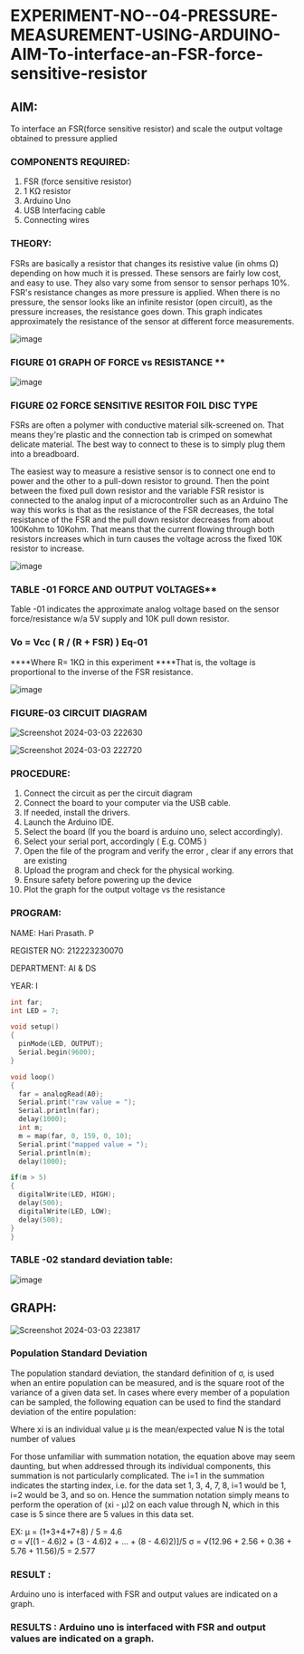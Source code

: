 # EXPERIMENT-NO--04-PRESSURE-MEASUREMENT-USING-ARDUINO-AIM-To-interface-an-FSR-force-sensitive-resistor

## AIM: 
To interface an FSR(force sensitive resistor) and scale the output voltage obtained to pressure applied 
 
### COMPONENTS REQUIRED:
1.	FSR  (force sensitive resistor)
2.	1 KΩ resistor 
3.	Arduino Uno 
4.	USB Interfacing cable 
5.	Connecting wires 

### THEORY: 
FSRs are basically a resistor that changes its resistive value (in ohms Ω) depending on how much it is pressed. These sensors are fairly low cost, and easy to use. They also vary some from sensor to sensor perhaps 10%. FSR's resistance changes as more pressure is applied. When there is no pressure, the sensor looks like an infinite resistor (open circuit), as the pressure increases, the resistance goes down. This graph indicates approximately the resistance of the sensor at different force measurements. 

![image](https://user-images.githubusercontent.com/36288975/163532939-d6888ae1-4068-4d83-86a7-fc4c32d5179e.png)

### FIGURE 01 GRAPH OF FORCE vs RESISTANCE **

![image](https://user-images.githubusercontent.com/36288975/163532957-82d57567-a1c3-48c5-8a87-7ea66d6fca49.png)

### FIGURE 02 FORCE SENSITIVE RESITOR FOIL DISC TYPE  

FSRs are often a polymer with conductive material silk-screened on. That means they're plastic and the connection tab is crimped on somewhat delicate material. The best way to connect to these is to simply plug them into a breadboard.

The easiest way to measure a resistive sensor is to connect one end to power and the other to a pull-down resistor to ground. Then the point between the fixed pull down resistor and the variable FSR resistor is connected to the analog input of a microcontroller such as an Arduino The way this works is that as the resistance of the FSR decreases, the total resistance of the FSR and the pull down resistor decreases from about 100Kohm to 10Kohm. That means that the current flowing through both resistors increases which in turn causes the voltage across the fixed 10K resistor to increase.

 ![image](https://user-images.githubusercontent.com/36288975/163532972-2b909551-12c9-485d-adb1-d1e988d557bd.png)

### TABLE -01 FORCE AND OUTPUT VOLTAGES**
	
  Table -01 indicates the approximate analog voltage based on the sensor force/resistance w/a 5V supply and 10K pull down resistor.

### Vo = Vcc ( R / (R + FSR) )								Eq-01

****Where R= 1KΩ in this experiment 
****That is, the voltage is proportional to the inverse of the FSR resistance.

![image](https://user-images.githubusercontent.com/36288975/163532979-a2a5cb5c-f495-442c-843e-bebb82737a35.png)

### FIGURE-03 CIRCUIT DIAGRAM

![Screenshot 2024-03-03 222630](https://github.com/Hari-Prasath-P-08/EXPERIMENT-NO--04-PRESSURE-MEASUREMENT-USING-ARDUINO-AIM-To-interface-an-FSR-force-sensitive-resist/assets/139455593/e398333b-b797-4ee2-a422-9d90ef857dd0)

![Screenshot 2024-03-03 222720](https://github.com/Hari-Prasath-P-08/EXPERIMENT-NO--04-PRESSURE-MEASUREMENT-USING-ARDUINO-AIM-To-interface-an-FSR-force-sensitive-resist/assets/139455593/9d8ab57b-16b0-49b1-b02f-7340bc6d7d2f)

### PROCEDURE:
1.	Connect the circuit as per the circuit diagram 
2.	Connect the board to your computer via the USB cable.
3.	If needed, install the drivers.
4.	Launch the Arduino IDE.
5.	Select the board (If you the board is arduino uno, select accordingly).
6.	Select your serial port, accordingly ( E.g. COM5 )
7.	Open the file of the program  and verify the error , clear if any errors that are existing 
8.	Upload the program and check for the physical working. 
9.	Ensure safety before powering up the device 
10.	Plot the graph for the output voltage vs the resistance 


### PROGRAM:
NAME: Hari Prasath. P

REGISTER NO: 212223230070

DEPARTMENT: AI & DS

YEAR: I

```c++
int far;
int LED = 7;

void setup()
{
  pinMode(LED, OUTPUT);
  Serial.begin(9600);
}

void loop()
{
  far = analogRead(A0);
  Serial.print("raw value = ");
  Serial.println(far);
  delay(1000);
  int m;
  m = map(far, 0, 159, 0, 10);
  Serial.print("mapped value = ");
  Serial.println(m);
  delay(1000);

if(m > 5)
{
  digitalWrite(LED, HIGH);
  delay(500);
  digitalWrite(LED, LOW);
  delay(500);
}
}
```

### TABLE -02 standard deviation table:

![image](https://github.com/Hari-Prasath-P-08/EXPERIMENT-NO--04-PRESSURE-MEASUREMENT-USING-ARDUINO-AIM-To-interface-an-FSR-force-sensitive-resist/assets/139455593/76ee9c98-ad89-4c59-a77d-5b0ca5d4b8a0)

## GRAPH:

![Screenshot 2024-03-03 223817](https://github.com/Hari-Prasath-P-08/EXPERIMENT-NO--04-PRESSURE-MEASUREMENT-USING-ARDUINO-AIM-To-interface-an-FSR-force-sensitive-resist/assets/139455593/3aad0587-90ea-4c79-bb37-6c4555174be7)
 
### Population Standard Deviation
The population standard deviation, the standard definition of σ, is used when an entire population can be measured, and is the square root of the variance of a given data set. In cases where every member of a population can be sampled, the following equation can be used to find the standard deviation of the entire population:



Where
xi is an individual value
μ is the mean/expected value
N is the total number of values

For those unfamiliar with summation notation, the equation above may seem daunting, but when addressed through its individual components, this summation is not particularly complicated. The i=1 in the summation indicates the starting index, i.e. for the data set 1, 3, 4, 7, 8, i=1 would be 1, i=2 would be 3, and so on. Hence the summation notation simply means to perform the operation of (xi - μ)2 on each value through N, which in this case is 5 since there are 5 values in this data set.

EX:           μ = (1+3+4+7+8) / 5 = 4.6        
σ = √[(1 - 4.6)2 + (3 - 4.6)2 + ... + (8 - 4.6)2)]/5
σ = √(12.96 + 2.56 + 0.36 + 5.76 + 11.56)/5 = 2.577

### RESULT :
Arduino uno is interfaced with FSR and output values are indicated on a graph.













### RESULTS : Arduino uno is interfaced with FSR and output values are indicated on a graph.

